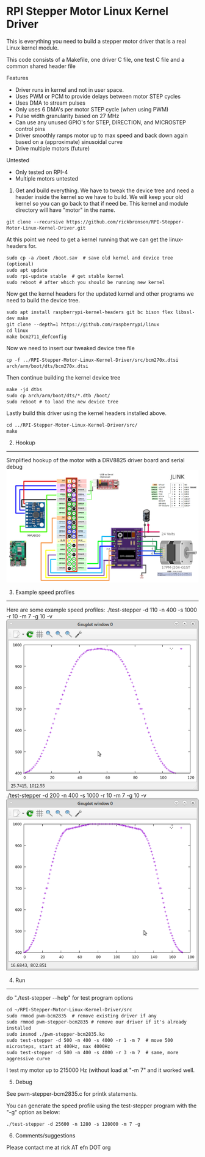   RPI Stepper Motor Linux Kernel Driver
==========================================

This is everything you need to build a stepper motor driver that is a real Linux kernel module.

This code consists of a Makefile, one driver C file, one test C file and a common shared header file

Features

- Driver runs in kernel and not in user space.
- Uses PWM or PCM to provide delays between motor STEP cycles
- Uses DMA to stream pulses
- Only uses 6 DMA's per motor STEP cycle (when using PWM)
- Pulse width granularity based on 27 MHz
- Can use any unused GPIO's for STEP, DIRECTION, and MICROSTEP control pins
- Driver smoothly ramps motor up to max speed and back down again based on a (approximate) sinusoidal curve
- Drive multiple motors (future)

Untested
- Only tested on RPI-4
- Multiple motors untested

1. Get and build everything. We have to tweak the device tree and need a header inside the kernel so we have to build.  We will keep your old kernel so you can go back to that if need be.  This kernel and module directory will have "motor" in the name.

```
git clone --recursive https://github.com/rickbronson/RPI-Stepper-Motor-Linux-Kernel-Driver.git
```

  At this point we need to get a kernel running that we can get the linux-headers for.

```
sudo cp -a /boot /boot.sav  # save old kernel and device tree (optional)
sudo apt update
sudo rpi-update stable  # get stable kernel
sudo reboot # after which you should be running new kernel
```
  Now get the kernel headers for the updated kernel and other programs we need to build the device tree.

```
sudo apt install raspberrypi-kernel-headers git bc bison flex libssl-dev make
git clone --depth=1 https://github.com/raspberrypi/linux
cd linux
make bcm2711_defconfig

```

  Now we need to insert our tweaked device tree file

```
cp -f ../RPI-Stepper-Motor-Linux-Kernel-Driver/src/bcm270x.dtsi arch/arm/boot/dts/bcm270x.dtsi
```

  Then continue building the kernel device tree

```
make -j4 dtbs
sudo cp arch/arm/boot/dts/*.dtb /boot/
sudo reboot # to load the new device tree
```

  Lastly build this driver using the kernel headers installed above.

```
cd ../RPI-Stepper-Motor-Linux-Kernel-Driver/src/
make
```

2. Hookup
--------------

Simplified hookup of the motor with a DRV8825 driver board and serial debug
![Motor hookup](https://github.com/rickbronson/RPI-Stepper-Motor-Linux-Kernel-Driver/blob/master/docs/hardware/schematic10.png "Motor hookup")

3. Example speed profiles
--------------

Here are some example speed profiles:
./test-stepper -d 110 -n 400 -s 1000 -r 10 -m 7 -g 10 -v
![Motor hookup](https://github.com/rickbronson/RPI-Stepper-Motor-Linux-Kernel-Driver/blob/master/docs/plot1.png "plot 1")
./test-stepper -d 200 -n 400 -s 1000 -r 10 -m 7 -g 10 -v
![Motor hookup](https://github.com/rickbronson/RPI-Stepper-Motor-Linux-Kernel-Driver/blob/master/docs/plot2.png "plot 2")

4. Run
--------------

  do "./test-stepper --help" for test program options

```
cd ~/RPI-Stepper-Motor-Linux-Kernel-Driver/src
sudo rmmod pwm-bcm2835  # remove existing driver if any
sudo rmmod pwm-stepper-bcm2835 # remove our driver if it's already installed
sudo insmod ./pwm-stepper-bcm2835.ko
sudo test-stepper -d 500 -n 400 -s 4000 -r 1 -m 7  # move 500 microsteps, start at 400Hz, max 4000Hz
sudo test-stepper -d 500 -n 400 -s 4000 -r 3 -m 7  # same, more aggressive curve
```

  I test my motor up to 215000 Hz (without load at "-m 7" and it worked well.

5. Debug

  See pwm-stepper-bcm2835.c for printk statements.

  You can generate the speed profile using the test-stepper program with the "-g" option as below:

```
./test-stepper -d 25600 -n 1280 -s 128000 -m 7 -g
```

6. Comments/suggestions

  Please contact me at rick AT efn DOT org
